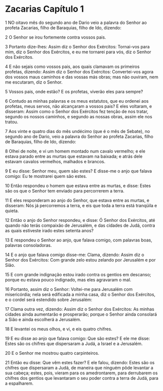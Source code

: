 # Zacarias Capítulo 1

1	NO oitavo mês do segundo ano de Dario veio a palavra do Senhor ao profeta Zacarias, filho de Baraquias, filho de Ido, dizendo:

2	O Senhor se irou fortemente contra vossos pais.

3	Portanto dize-lhes: Assim diz o Senhor dos Exércitos: Tornai-vos para mim, diz o Senhor dos Exércitos, e eu me tornarei para vós, diz o Senhor dos Exércitos.

4	E não sejais como vossos pais, aos quais clamavam os primeiros profetas, dizendo: Assim diz o Senhor dos Exércitos: Convertei-vos agora dos vossos maus caminhos e das vossas más obras; mas não ouviram, nem me escutaram, diz o Senhor.

5	Vossos pais, onde estão? E os profetas, viverão eles para sempre?

6	Contudo as minhas palavras e os meus estatutos, que eu ordenei aos profetas, meus servos, não alcançaram a vossos pais? E eles voltaram, e disseram: Assim como o Senhor dos Exércitos fez tenção de nos tratar, segundo os nossos caminhos, e segundo as nossas obras, assim ele nos tratou.

7	Aos vinte e quatro dias do mês undécimo (que é o mês de Sebate), no segundo ano de Dario, veio a palavra do Senhor ao profeta Zacarias, filho de Baraquias, filho de Ido, dizendo:

8	Olhei de noite, e vi um homem montado num cavalo vermelho; e ele estava parado entre as murtas que estavam na baixada; e atrás dele estavam cavalos vermelhos, malhados e brancos.

9	E eu disse: Senhor meu, quem são estes? E disse-me o anjo que falava comigo: Eu te mostrarei quem são estes.

10	Então respondeu o homem que estava entre as murtas, e disse: Estes são os que o Senhor tem enviado para percorrerem a terra.

11	E eles responderam ao anjo do Senhor, que estava entre as murtas, e disseram: Nós já percorremos a terra, e eis que toda a terra está tranqüila e quieta.

12	Então o anjo do Senhor respondeu, e disse: Ó Senhor dos Exércitos, até quando não terás compaixão de Jerusalém, e das cidades de Judá, contra as quais estiveste irado estes setenta anos?

13	E respondeu o Senhor ao anjo, que falava comigo, com palavras boas, palavras consoladoras.

14	E o anjo que falava comigo disse-me: Clama, dizendo: Assim diz o Senhor dos Exércitos: Com grande zelo estou zelando por Jerusalém e por Sião.

15	E com grande indignação estou irado contra os gentios em descanso; porque eu estava pouco indignado, mas eles agravaram o mal.

16	Portanto, assim diz o Senhor: Voltei-me para Jerusalém com misericórdia; nela será edificada a minha casa, diz o Senhor dos Exércitos, e o cordel será estendido sobre Jerusalém:

17	Clama outra vez, dizendo: Assim diz o Senhor dos Exércitos: As minhas cidades ainda aumentarão e prosperarão; porque o Senhor ainda consolará a Sião e ainda escolherá a Jerusalém.

18	E levantei os meus olhos, e vi, e eis quatro chifres.

19	E eu disse ao anjo que falava comigo: Que são estes? E ele me disse: Estes são os chifres que dispersaram a Judá, a Israel e a Jerusalém.

20	E o Senhor me mostrou quatro carpinteiros.

21	Então eu disse: Que vêm estes fazer? E ele falou, dizendo: Estes são os chifres que dispersaram a Judá, de maneira que ninguém pôde levantar a sua cabeça; estes, pois, vieram para os amedrontarem, para derrubarem os chifres dos gentios que levantaram o seu poder contra a terra de Judá, para a espalharem.

